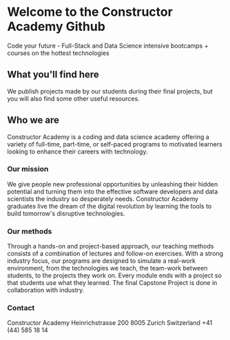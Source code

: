# Welcome to the Constructor Academy Github

Code your future - Full-Stack and Data Science intensive bootcamps + courses on the hottest technologies

## What you'll find here

We publish projects made by our students during their final projects, but you will also find some other useful resources.

## Who we are

Constructor Academy is a coding and data science academy offering a variety of full-time, part-time, or self-paced programs to motivated learners looking to enhance their careers with technology.

### Our mission

We give people new professional opportunities by unleashing their hidden potential and turning them into the effective software developers and data scientists the industry so desperately needs. Constructor Academy graduates live the dream of the digital revolution by learning the tools to build tomorrow's disruptive technologies.

### Our methods

Through a hands-on and project-based approach, our teaching methods consists of a combination of lectures and follow-on exercises. With a strong industry focus, our programs are designed to simulate a real-work environment, from the technologies we teach, the team-work between students, to the projects they work on. Every module ends with a project so that students use what they learned. The final Capstone Project is done in collaboration with industry.

### Contact
Constructor Academy
Heinrichstrasse 200
8005 Zurich
Switzerland
+41 (44) 585 18 14
